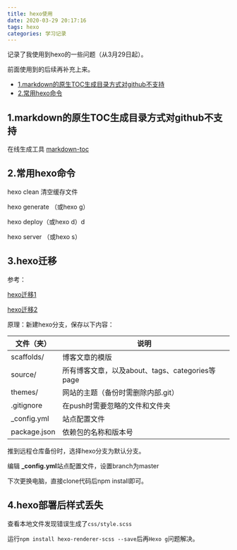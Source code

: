 ```yaml
---
title: hexo使用
date: 2020-03-29 20:17:16
tags: hexo
categories: 学习记录
---
```




记录了我使用到hexo的一些问题（从3月29日起）。

前面使用到的后续再补充上来。

<!--more-->

- [1.markdown的原生TOC生成目录方式对github不支持](#1markdown---toc-------github---)
- [2.常用hexo命令](#2--hexo--)



## 1.markdown的原生TOC生成目录方式对github不支持

在线生成工具 [markdown-toc](https://ecotrust-canada.github.io/markdown-toc/)

## 2.常用hexo命令

hexo clean 清空缓存文件

hexo generate （或hexo g）

hexo deploy（或hexo d）d

hexo server （或hexo s）



## 3.hexo迁移

参考：

[hexo迁移1](https://www.jianshu.com/p/153490a029a5)

[hexo迁移2](https://blog.csdn.net/white_idiot/article/details/80685990)

原理：新建hexo分支，保存以下内容：

| 文件（夹）   | 说明                                            |
| ------------ | ----------------------------------------------- |
| scaffolds/   | 博客文章的模版                                  |
| source/      | 所有博客文章，以及about、tags、categories等page |
| themes/      | 网站的主题（备份时需删除内部.git）              |
| .gitignore   | 在push时需要忽略的文件和文件夹                  |
| _config.yml  | 站点配置文件                                    |
| package.json | 依赖包的名称和版本号                            |

推到远程仓库备份时，选择hexo分支为默认分支。

编辑 **_config.yml**站点配置文件，设置branch为master

下次更换电脑，直接clone代码后npm install即可。



## 4.hexo部署后样式丢失

查看本地文件发现错误生成了`css/style.scss`

运行`npm install hexo-renderer-scss --save`后再`Hexo g`问题解决。